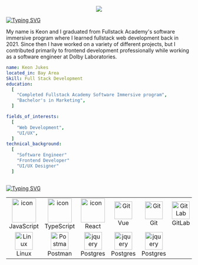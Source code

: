 <p align="center">
  <img src=https://capsule-render.vercel.app/api?type=venom&height=300&color=39FF14&text=💻%20&fontAlign=50&animation=fadeIn&reversal=false />
</p>

[![Typing SVG](https://readme-typing-svg.demolab.com?font=IBM+Plex+Mono&weight=500&size=30&duration=6000&pause=1000&color=39FF14&width=435&lines=About+Me%3A)](https://git.io/typing-svg)

My name is Keon and I graduated from Fullstack Academy's software immersive program where I learned fullstack web development back in 2021. Since then I have worked on a variety of different projects, but I contributed primarily to frontend development professionally while working as a software engineer at Dolby Laboratories.

```yaml
name: Keon Jukes
located_in: Bay Area
Skill: Full Stack Development
education:
  [
    "Completed Fullstack Academy Software Immersive program",
    "Bachelor's in Marketing",
  ]

fields_of_interests:
  [
    "Web Development",
    "UI/UX",
  ]
technical_background:
  [
    "Software Engineer"
    "Frontend Developer"
    "UI/UX Designer"
  ]
  
```


[![Typing SVG](https://readme-typing-svg.demolab.com?font=IBM+Plex+Mono&weight=500&size=30&duration=6000&pause=1000&color=39FF14&width=435&lines=Some+tools+I+have+used%3A)](https://git.io/typing-svg)
<!--
<p align="left">
<img src="https://cdn.jsdelivr.net/gh/devicons/devicon/icons/vscode/vscode-original.svg" alt="vscode" width="45" height="45"/>
<img src="https://cdn.jsdelivr.net/gh/devicons/devicon/icons/css3/css3-original.svg" alt="css" width="45" height="45"/>
<img src="https://cdn.jsdelivr.net/gh/devicons/devicon/icons/html5/html5-original.svg" alt="html" width="45" height="45"/> 
<img src="https://cdn.jsdelivr.net/gh/devicons/devicon/icons/javascript/javascript-original.svg" alt="javascript" width="45" height="45"/>
<img src="https://cdn.jsdelivr.net/gh/devicons/devicon/icons/typescript/typescript-original.svg" alt="typescript" width="45" height="45"/>
<img src="https://cdn.jsdelivr.net/gh/devicons/devicon/icons/react/react-original.svg" alt="react" width="45" height="45"/>
<img src="https://cdn.jsdelivr.net/gh/devicons/devicon/icons/vuejs/vuejs-original.svg" alt="vue" width="45" height="45"/>
<img src="https://cdn.jsdelivr.net/gh/devicons/devicon/icons/materialui/materialui-original.svg" alt="materialui" width="45" height="45"/>
<img src="https://cdn.jsdelivr.net/gh/devicons/devicon/icons/bootstrap/bootstrap-original.svg" alt="bootstrap" width="45" height="45"/> 
</p> 
-->
<table>
  <tr>
    <td align="center" width="96">
      <img src="https://techstack-generator.vercel.app/js-icon.svg" alt="icon" width="65" height="65" /> <br/>
      JavaScript
    </td>
    <td align="center" width="96">
      <img src="https://techstack-generator.vercel.app/ts-icon.svg" alt="icon" width="65" height="65" /> <br/>
      TypeScript
    </td>
    <td align="center" width="96">
      <img src="https://techstack-generator.vercel.app/react-icon.svg" alt="icon" width="65" height="65" /> <br/>
      React
    </td>
    <td align="center" width="96">
       <img src="https://skillicons.dev/icons?i=vue" width="48" height="48" alt="Git" /> <br/>
       Vue
    </td>
    <td align="center" width="96">
       <img src="https://skillicons.dev/icons?i=git" width="48" height="48" alt="Git" /> <br/>
       Git
    </td>
    <td align="center" width="96">
      <img src="https://skillicons.dev/icons?i=gitlab" width="48" height="48" alt="GitLab" /> <br/>
      GitLab
    </td>
  </tr>
  <tr>
    <td align="center" width="96">
      <img src="https://skillicons.dev/icons?i=linux" width="48" height="48" alt="Linux" /> <br/>
      Linux
    </td>
    <td align="center" width="96">
      <img src="https://skillicons.dev/icons?i=postman" width="48" height="48" alt="Postman" /> <br/>
      Postman
    </td>
    <td align="center" width="96">
      <img src="https://skillicons.dev/icons?i=postgres" width="48" height="48" alt="jquery" /> <br/>
      Postgres
    </td>
    <td align="center" width="96">
      <img src="https://skillicons.dev/icons?i=ps" width="48" height="48" alt="jquery" /> <br/>
      Postgres
    </td>
    <td align="center" width="96">
      <img src="https://skillicons.dev/icons?i=ai" width="48" height="48" alt="jquery" /> <br/>
      Postgres
    </td>
  </tr>
</table>

<!---
KeonJukes/KeonJukes is a ✨ special ✨ repository because its `README.md` (this file) appears on your GitHub profile.
You can click the Preview link to take a look at your changes.
--->
